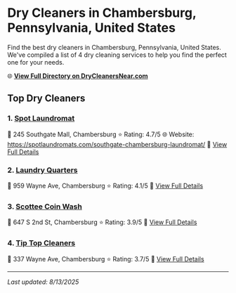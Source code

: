 # Dry Cleaners in Chambersburg, Pennsylvania, United States

Find the best dry cleaners in Chambersburg, Pennsylvania, United States. We've compiled a list of 4 dry cleaning services to help you find the perfect one for your needs.

🌐 **[View Full Directory on DryCleanersNear.com](https://drycleanersnear.com/city/US/Pennsylvania/Chambersburg)**

## Top Dry Cleaners

### 1. [Spot Laundromat](https://drycleanersnear.com/dryCleaner/6879aaacbf3f71911faac14b/spot-laundromat)
📍 245 Southgate Mall, Chambersburg
⭐ Rating: 4.7/5
🌐 Website: https://spotlaundromats.com/southgate-chambersburg-laundromat/
🔗 [View Full Details](https://drycleanersnear.com/dryCleaner/6879aaacbf3f71911faac14b/spot-laundromat)

### 2. [Laundry Quarters](https://drycleanersnear.com/dryCleaner/6879aab7bf3f71911faac27d/laundry-quarters)
📍 959 Wayne Ave, Chambersburg
⭐ Rating: 4.1/5
🔗 [View Full Details](https://drycleanersnear.com/dryCleaner/6879aab7bf3f71911faac27d/laundry-quarters)

### 3. [Scottee Coin Wash](https://drycleanersnear.com/dryCleaner/6879aab3bf3f71911faac22b/scottee-coin-wash)
📍 647 S 2nd St, Chambersburg
⭐ Rating: 3.9/5
🔗 [View Full Details](https://drycleanersnear.com/dryCleaner/6879aab3bf3f71911faac22b/scottee-coin-wash)

### 4. [Tip Top Cleaners](https://drycleanersnear.com/dryCleaner/6879aaafbf3f71911faac1aa/tip-top-cleaners)
📍 337 Wayne Ave, Chambersburg
⭐ Rating: 3.7/5
🔗 [View Full Details](https://drycleanersnear.com/dryCleaner/6879aaafbf3f71911faac1aa/tip-top-cleaners)


---

*Last updated: 8/13/2025*
